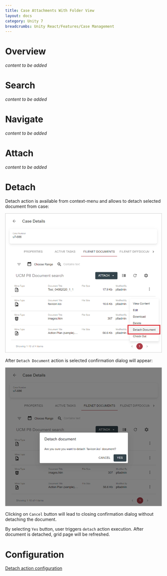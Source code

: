 ```yaml
---
title: Case Attachments With Folder View
layout: docs
category: Unity 7
breadcrumbs: Unity React/Features/Case Management
---
```

# Overview

*content to be added*

# Search

*content to be added*

# Navigate

*content to be added*

# Attach

*content to be added*

# Detach

Detach action is available from context-menu and allows to detach selected document from case:

![Attachments context-menu](case-attachments/images/detach-document.png)

After `Detach Document` action is selected confirmation dialog will appear:

![Confirmation dialog](case-attachments/images/detach-document-confirmation.png)

Clicking on `Cancel` button will lead to closing confirmation dialog without detaching the document.

By selecting `Yes` button, user triggers `detach` action execution. After document is detached, grid page will be 
refreshed.

# Configuration

[Detach action configuration](../../configuration/actions/detach-document.md)
